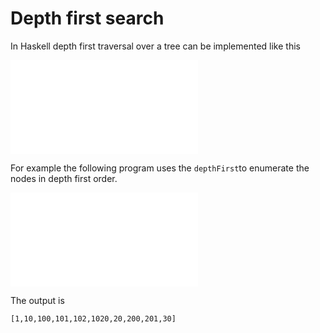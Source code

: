 # Depth first search

In Haskell depth first traversal over a tree can be implemented like this

![DepthFirst.hs](DepthFirst.hs "DepthFirst.hs")

For example the following program uses the `depthFirst`to enumerate the nodes
in depth first order. 

![Main.hs](Main.hs "Main.hs")

The output is
```
[1,10,100,101,102,1020,20,200,201,30]
```